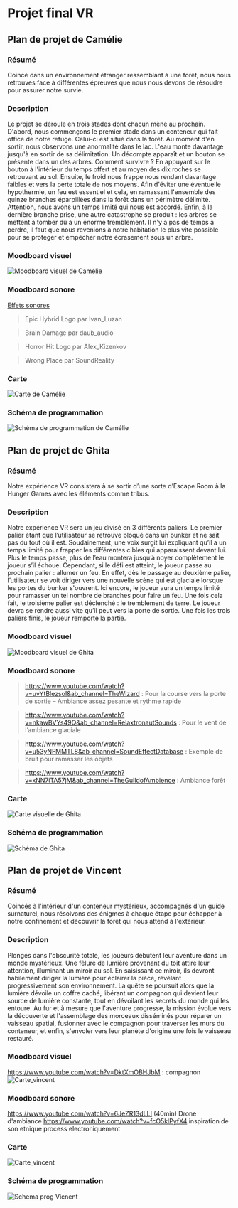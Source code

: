 # Projet final VR

## Plan de projet de Camélie

### Résumé

Coincé dans un environnement étranger ressemblant à une forêt, nous nous retrouves face à différentes épreuves que nous nous devons de résoudre pour assurer notre survie.

### Description

Le projet se déroule en trois stades dont chacun mène au prochain. D'abord, nous commençons le premier stade dans un conteneur qui fait office de notre refuge. Celui-ci est situé dans la forêt. Au moment d'en sortir, nous observons une anormalité dans le lac. L'eau monte davantage jusqu'à en sortir de sa délimitation. Un décompte apparaît et un bouton se présente dans un des arbres. Comment survivre ? En appuyant sur le bouton à l'intérieur du temps offert et au moyen des dix roches se retrouvant au sol. Ensuite, le froid nous frappe nous rendant davantage faibles et vers la perte totale de nos moyens. Afin d'éviter une éventuelle hypothermie, un feu est essentiel et cela, en ramassant l'ensemble des quinze branches éparpillées dans la forêt dans un périmètre délimité. Attention, nous avons un temps limité qui nous est accordé. Enfin, à la dernière branche prise, une autre catastrophe se produit : les arbres se mettent à tomber dû à un énorme tremblement. Il n'y a pas de temps à perdre, il faut que nous revenions à notre habitation le plus vite possible pour se protéger et empêcher notre écrasement sous un arbre. 

### Moodboard visuel 

![Moodboard visuel de Camélie](medias/moodboard_camelie.jpg)

### Moodboard sonore

[Effets sonores](https://pixabay.com/fr/sound-effects/)

> Epic Hybrid Logo par Ivan_Luzan

> Brain Damage par daub_audio

> Horror Hit Logo par Alex_Kizenkov

> Wrong Place par SoundReality

### Carte

![Carte de Camélie](medias/carte_camelie.png)

### Schéma de programmation

![Schéma de programmation de Camélie](medias/schema_programmation_camelie.png)

## Plan de projet de Ghita

### Résumé

Notre expérience VR consistera à se sortir d’une sorte d’Escape Room à la Hunger Games avec les éléments comme tribus.

### Description

Notre expérience VR sera un jeu divisé en 3 différents paliers. Le premier palier étant que l’utilisateur se retrouve bloqué dans un bunker et ne sait pas du tout où il est. Soudainement, une voix surgit lui expliquant qu’il a un temps limité pour frapper les différentes cibles qui apparaissent devant lui. Plus le temps passe, plus de l’eau montera jusqu’à noyer complètement le joueur s’il échoue. Cependant, si le défi est atteint, le joueur passe au prochain palier : allumer un feu. En effet, dès le passage au deuxième palier, l’utilisateur se voit diriger vers une nouvelle scène qui est glaciale lorsque les portes du bunker s'ouvrent. Ici encore, le joueur aura un temps limité pour ramasser un tel nombre de branches pour faire un feu. Une fois cela fait, le troisième palier est déclenché : le tremblement de terre. Le joueur devra se rendre aussi vite qu’il peut vers la porte de sortie. Une fois les trois paliers finis, le joueur remporte la partie.

### Moodboard visuel 

![Moodboard visuel de Ghita](medias/moodboard_ghita.png)

### Moodboard sonore

> https://www.youtube.com/watch?v=uvYtBlezsoI&ab_channel=TheWizard : Pour la course vers la porte de sortie – Ambiance assez pesante et rythme rapide

> https://www.youtube.com/watch?v=nkawBVYs49Q&ab_channel=RelaxtronautSounds : Pour le vent de l’ambiance glaciale 

> https://www.youtube.com/watch?v=u53yNFMMTL8&ab_channel=SoundEffectDatabase : Exemple de bruit pour ramasser les objets 

> https://www.youtube.com/watch?v=xNN7iTA57jM&ab_channel=TheGuildofAmbience : Ambiance forêt

### Carte

![Carte visuelle de Ghita](medias/carte_visuelle_ghita.png)

### Schéma de programmation

![Schéma de Ghita](medias/schema_ghita.jpg)

## Plan de projet de Vincent

### Résumé

Coincés à l'intérieur d'un conteneur mystérieux, accompagnés d'un guide surnaturel, nous résolvons des énigmes à chaque étape pour échapper à notre confinement et découvrir la forêt qui nous attend à l'extérieur.
### Description

Plongés dans l'obscurité totale, les joueurs débutent leur aventure dans un monde mystérieux. Une fêlure de lumière provenant du toit attire leur attention, illuminant un miroir au sol. En saisissant ce miroir, ils devront habilement diriger la lumière pour éclairer la pièce, révélant progressivement son environnement. La quête se poursuit alors que la lumière dévoile un coffre caché, libérant un compagnon qui devient leur source de lumière constante, tout en dévoilant les secrets du monde qui les entoure. Au fur et à mesure que l'aventure progresse, la mission évolue vers la découverte et l'assemblage des morceaux disséminés pour réparer un vaisseau spatial, fusionner avec le compagnon pour traverser les murs du conteneur, et enfin, s'envoler vers leur planète d'origine une fois le vaisseau restauré.
### Moodboard visuel 
https://www.youtube.com/watch?v=DktXmOBHJbM : compagnon
![Carte_vincent](medias/moodboard_vincent.jpg)
### Moodboard sonore
https://www.youtube.com/watch?v=6JeZR13dLLI (40min) Drone d'ambiance
https://www.youtube.com/watch?v=fcO5klPyfX4 inspiration de son etnique process electroniquement
### Carte
![Carte_vincent](medias/cartes_vincent2.png)
### Schéma de programmation
![Schema prog Vicnent](medias/schema_prog_vincent.png)
